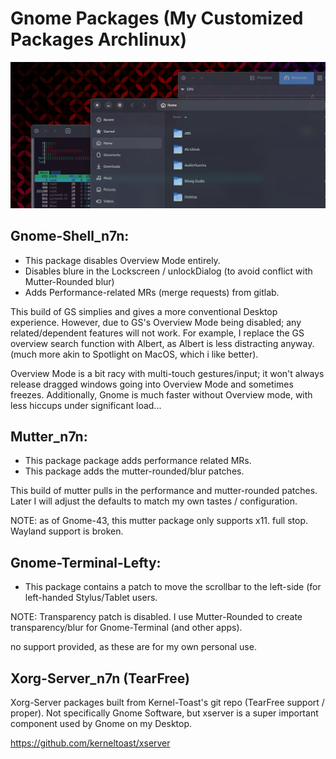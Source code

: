 # Gnome Packages (My Customized Packages Archlinux)

![My Image](/images/gnome-packages.png)

## Gnome-Shell_n7n: 

 - This package disables Overview Mode entirely.
 - Disables blure in the Lockscreen / unlockDialog (to avoid conflict with Mutter-Rounded blur)
 - Adds Performance-related MRs (merge requests) from gitlab.
 
This build of GS simplies and gives a more conventional Desktop experience. However, due to GS's Overview Mode being 
disabled; any related/dependent features will not work. For example, I replace the GS overview search function with Albert,
as Albert is less distracting anyway. (much more akin to Spotlight on MacOS, which i like better).

Overview Mode is a bit racy with multi-touch gestures/input; it won't always release dragged windows going into Overview 
Mode and sometimes freezes. Additionally, Gnome is much faster without Overview mode, with less hiccups under significant load...

## Mutter_n7n: 

 - This package package adds performance related MRs.
 - This package adds the mutter-rounded/blur patches.
 
This build of mutter pulls in the performance and mutter-rounded patches. Later I will adjust the defaults to match 
my own tastes / configuration.

NOTE: as of Gnome-43, this mutter package only supports x11. full stop. Wayland support is broken.

## Gnome-Terminal-Lefty:

 - This package contains a patch to move the scrollbar to the left-side (for left-handed Stylus/Tablet users. 

NOTE: Transparency patch is disabled. I use Mutter-Rounded to create transparency/blur for Gnome-Terminal (and other apps).

no support provided, as these are for my own personal use.

## Xorg-Server_n7n (TearFree)

Xorg-Server packages built from Kernel-Toast's git repo (TearFree support / proper). Not specifically Gnome Software, but
xserver is a super important component used by Gnome on my Desktop.

https://github.com/kerneltoast/xserver
